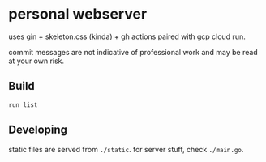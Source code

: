 # personal webserver

uses gin + skeleton.css (kinda) + gh actions paired with gcp cloud run.

commit messages are not indicative of professional work and may be read at your own risk.

## Build

`run list`

## Developing

static files are served from `./static`. for server stuff, check `./main.go`.
